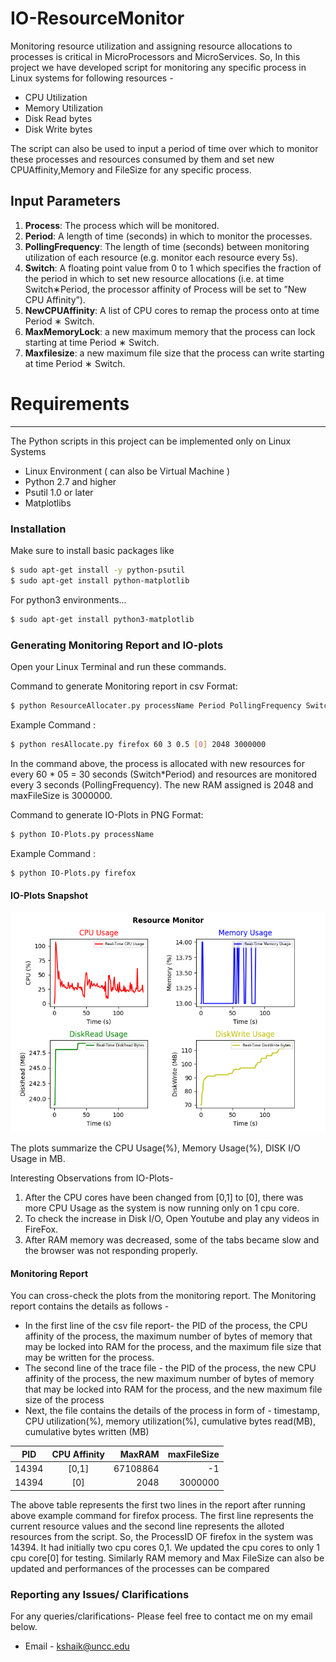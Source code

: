 # IO-ResourceMonitor
Monitoring resource utilization and assigning resource allocations to processes is critical in MicroProcessors and MicroServices. So, In this project we have developed script for monitoring any specific process in Linux systems for following resources - 

* CPU Utilization
* Memory Utilization
* Disk Read bytes
* Disk Write bytes

The script can also be used to input a period of time over which to monitor these processes and resources consumed by them and set new CPUAffinity,Memory and FileSize for any specific process. 

## Input Parameters 
1. **Process**: The process which will be monitored.
2. **Period**: A length of time (seconds) in which to monitor the processes.
3. **PollingFrequency**: The length of time (seconds) between monitoring utilization of each resource (e.g. monitor each resource every 5s).
4. **Switch**: A floating point value from 0 to 1 which specifies the fraction of the period in which to set new resource allocations (i.e. at time Switch∗Period, the processor affinity of Process will be set to ”New CPU Affinity”).
5. **NewCPUAffinity**: A list of CPU cores to remap the process onto at time Period ∗ Switch.
6. **MaxMemoryLock**: a new maximum memory that the process can lock starting at time
Period ∗ Switch.
7. **Maxfilesize**: a new maximum file size that the process can write starting at time Period ∗ Switch.



# Requirements
---
The Python scripts in this project can be implemented only on Linux Systems
* Linux Environment ( can also be Virtual Machine )
* Python 2.7 and higher
* Psutil 1.0 or later
* Matplotlibs


### Installation
Make sure to install basic packages like 

```sh
$ sudo apt-get install -y python-psutil
$ sudo apt-get install python-matplotlib
```

For python3 environments...

```sh
$ sudo apt-get install python3-matplotlib
```

### Generating Monitoring Report and IO-plots


Open your Linux Terminal and run these commands.

Command to generate Monitoring report in csv Format:
```sh
$ python ResourceAllocater.py processName Period PollingFrequency Switch newCPUAffinity newMemoryLock newFileSizeLock  
```

Example Command : 
```sh
$ python resAllocate.py firefox 60 3 0.5 [0] 2048 3000000
```

In the command above, the process is allocated with new resources for every 60 * 05 = 30 seconds (Switch*Period) and resources are monitored every 3 seconds (PollingFrequency).
The new RAM assigned is 2048 and maxFileSize is 3000000.

Command to generate IO-Plots in PNG Format:
```sh
$ python IO-Plots.py processName
```

Example Command : 
```sh
$ python IO-Plots.py firefox 
```


#### IO-Plots Snapshot 
 
![](https://github.com/shaikadilmd/IO-ResourceMonitor/blob/main/MonitorPlots.png)


The plots summarize the CPU Usage(%), Memory Usage(%), DISK I/O Usage in MB.

Interesting Observations from IO-Plots-
1. After the CPU cores have been changed from [0,1] to [0], there was more CPU Usage as the system is now running only on 1 cpu core.
2. To check the increase in Disk I/O, Open Youtube and play any videos in FireFox.
3. After RAM memory was decreased, some of the tabs became slow and the browser was not responding properly.


#### Monitoring Report

You can cross-check the plots from the monitoring report. The Monitoring report contains the details as follows -  

- In the first line of the csv file report- the PID of the process, the CPU affinity of the process, the maximum number of bytes of memory that may be locked into RAM for the process, and the maximum file size that may be written for the process. 
- The second line of the trace file - the PID of the process, the new CPU affinity of the process, the new maximum number of bytes of memory that may be locked into RAM for the process, and the new maximum file size of the process
- Next, the file contains the details of the process in form of - timestamp, CPU utilization(%), memory utilization(%), cumulative bytes read(MB), cumulative bytes written (MB)


|    PID        | CPU Affinity  | MaxRAM  | maxFileSize
| ------------- |:-------------:| -------:|-----------:|
|    14394      |   [0,1]       | 67108864|     -1     |
|    14394      |    [0]        |   2048  |   3000000  |

The above table represents the first two lines in the report after running above example command for firefox process. The first line represents the current resource values and the second line represents the alloted resources from the script.
So, the ProcessID OF firefox in the system was 14394. It had initially two cpu cores 0,1. We updated the cpu cores to only 1 cpu core[0] for testing. Similarly RAM memory and Max FileSize can also be updated and performances of the processes can be compared



### Reporting any Issues/ Clarifications
For any queries/clarifications- Please feel free to contact me on my email below.
* Email - kshaik@uncc.edu


